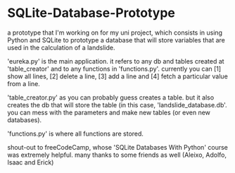 # SQLite-Database-Prototype

a prototype that I'm working on for my uni project, which consists in using Python and SQLite to prototype a database that will store variables that are used in the calculation of a landslide.

'eureka.py' is the main application. it refers to any db and tables created at 'table_creator' and to any functions in 'functions.py'. currently you can [1] show all lines, [2] delete a line, [3] add a line and [4] fetch a particular value from a line.

'table_creator.py' as you can probably guess creates a table. but it also creates the db that will store the table (in this case, 'landslide_database.db'. you can mess with the parameters and make new tables (or even new databases).

'functions.py' is where all functions are stored.

shout-out to freeCodeCamp, whose 'SQLite Databases With Python' course was extremely helpful. many thanks to some friends as well (Aleixo, Adolfo, Isaac and Erick)
